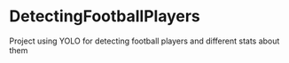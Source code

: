 # DetectingFootballPlayers
 Project using YOLO for detecting football players and different stats about them
